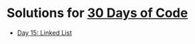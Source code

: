 # Solutions for [30 Days of Code](https://www.hackerrank.com/domains/tutorials/30-days-of-code)

* [Day 15: Linked List](https://github.com/Mehonoshin/hackerrank/blob/master/30_days_of_code/day_15_linked_list.rb#L1)
